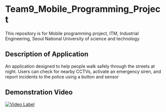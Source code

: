 # Team9_Mobile_Programming_Project
This repository is for Mobile programming project, ITM, Industrial Engineering, Seoul National University of science and technology 
## Description of Application
An application designed to help people walk safely through the streets at night. Users can check for nearby CCTVs, activate an emergency siren, and report incidents to the police using a button and sensor
## Demonstration Video
[![Video Label](http://img.youtube.com/vi/WgcjliebsNQ/0.jpg)](https://www.youtube.com/watch?v=WgcjliebsNQ)
